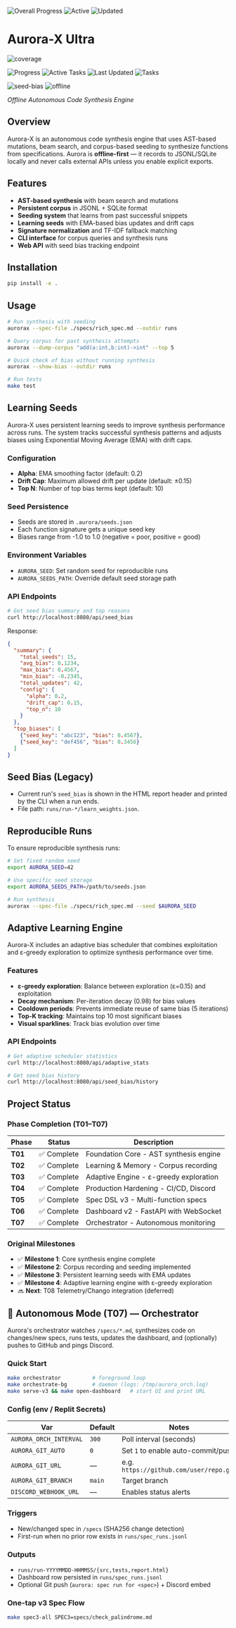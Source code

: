 <!-- AURORA_PROGRESS_BADGEs:START -->
<p>
  <img alt="Overall Progress" src="https://img.shields.io/badge/Overall-92.69%25-7D5BFF?style=for-the-badge" />
  <img alt="Active" src="https://img.shields.io/badge/Active-T08,%20T10,%20T12-66E6FF?style=for-the-badge" />
  <img alt="Updated" src="https://img.shields.io/badge/Updated-2025-10-12T16%3A04%3A33Z-32325D?style=for-the-badge" />
</p>
<!-- AURORA_PROGRESS_BADGES:END -->

# Aurora-X Ultra

![coverage](https://raw.githubusercontent.com/chango112595-cell/Aurora-x/badges/badges/coverage.svg)

<!-- BADGES-START -->
![Progress](https://img.shields.io/badge/Progress-91%25-brightgreen) ![Active Tasks](https://img.shields.io/badge/Active-T08,T10,T12-blue) ![Last Updated](https://img.shields.io/badge/Updated-2025--10--12-lightgrey) ![Tasks](https://img.shields.io/badge/Tasks-✅9_🚀2_🔧1-informational)
<!-- BADGES-END -->

![seed-bias](https://img.shields.io/badge/seed__bias-dynamic-%23007acc?label=seed_bias&style=flat)
![offline](https://img.shields.io/badge/mode-offline--first-green?style=flat)

_Offline Autonomous Code Synthesis Engine_

## Overview
Aurora-X is an autonomous code synthesis engine that uses AST-based mutations, beam search, and corpus-based seeding to synthesize functions from specifications. Aurora is **offline-first** — it records to JSONL/SQLite locally and never calls external APIs unless you enable explicit exports.

## Features
- **AST-based synthesis** with beam search and mutations
- **Persistent corpus** in JSONL + SQLite format
- **Seeding system** that learns from past successful snippets
- **Learning seeds** with EMA-based bias updates and drift caps
- **Signature normalization** and TF-IDF fallback matching
- **CLI interface** for corpus queries and synthesis runs
- **Web API** with seed bias tracking endpoint

## Installation
```bash
pip install -e .
```

## Usage
```bash
# Run synthesis with seeding
aurorax --spec-file ./specs/rich_spec.md --outdir runs

# Query corpus for past synthesis attempts
aurorax --dump-corpus "add(a:int,b:int)->int" --top 5

# Quick check of bias without running synthesis
aurorax --show-bias --outdir runs

# Run tests
make test
```

## Learning Seeds

Aurora-X uses persistent learning seeds to improve synthesis performance across runs. The system tracks successful synthesis patterns and adjusts biases using Exponential Moving Average (EMA) with drift caps.

### Configuration
- **Alpha**: EMA smoothing factor (default: 0.2)
- **Drift Cap**: Maximum allowed drift per update (default: ±0.15)
- **Top N**: Number of top bias terms kept (default: 10)

### Seed Persistence
- Seeds are stored in `.aurora/seeds.json`
- Each function signature gets a unique seed key
- Biases range from -1.0 to 1.0 (negative = poor, positive = good)

### Environment Variables
- `AURORA_SEED`: Set random seed for reproducible runs
- `AURORA_SEEDS_PATH`: Override default seed storage path

### API Endpoints
```bash
# Get seed bias summary and top reasons
curl http://localhost:8080/api/seed_bias
```

Response:
```json
{
  "summary": {
    "total_seeds": 15,
    "avg_bias": 0.1234,
    "max_bias": 0.4567,
    "min_bias": -0.2345,
    "total_updates": 42,
    "config": {
      "alpha": 0.2,
      "drift_cap": 0.15,
      "top_n": 10
    }
  },
  "top_biases": [
    {"seed_key": "abc123", "bias": 0.4567},
    {"seed_key": "def456", "bias": 0.3456}
  ]
}
```

## Seed Bias (Legacy)
- Current run's `seed_bias` is shown in the HTML report header and printed by the CLI when a run ends.
- File path: `runs/run-*/learn_weights.json`.

## Reproducible Runs

To ensure reproducible synthesis runs:

```bash
# Set fixed random seed
export AURORA_SEED=42

# Use specific seed storage
export AURORA_SEEDS_PATH=/path/to/seeds.json

# Run synthesis
aurorax --spec-file ./specs/rich_spec.md --seed $AURORA_SEED
```

## Adaptive Learning Engine

Aurora-X includes an adaptive bias scheduler that combines exploitation and ε-greedy exploration to optimize synthesis performance over time.

### Features
- **ε-greedy exploration**: Balance between exploration (ε=0.15) and exploitation
- **Decay mechanism**: Per-iteration decay (0.98) for bias values
- **Cooldown periods**: Prevents immediate reuse of same bias (5 iterations)
- **Top-K tracking**: Maintains top 10 most significant biases
- **Visual sparklines**: Track bias evolution over time

### API Endpoints
```bash
# Get adaptive scheduler statistics
curl http://localhost:8080/api/adaptive_stats

# Get seed bias history
curl http://localhost:8080/api/seed_bias/history
```

## Project Status

### Phase Completion (T01–T07)
| Phase | Status | Description |
|-------|--------|-------------|
| **T01** | ✅ Complete | Foundation Core - AST synthesis engine |
| **T02** | ✅ Complete | Learning & Memory - Corpus recording |
| **T03** | ✅ Complete | Adaptive Engine - ε-greedy exploration |
| **T04** | ✅ Complete | Production Hardening - CI/CD, Discord |
| **T05** | ✅ Complete | Spec DSL v3 - Multi-function specs |
| **T06** | ✅ Complete | Dashboard v2 - FastAPI with WebSocket |
| **T07** | ✅ Complete | Orchestrator - Autonomous monitoring |

### Original Milestones
- ✅ **Milestone 1**: Core synthesis engine complete
- ✅ **Milestone 2**: Corpus recording and seeding implemented
- ✅ **Milestone 3**: Persistent learning seeds with EMA updates
- ✅ **Milestone 4**: Adaptive learning engine with ε-greedy exploration
- 🔜 **Next**: T08 Telemetry/Chango integration (deferred)

## 🚀 Autonomous Mode (T07) — Orchestrator

Aurora's orchestrator watches `/specs/*.md`, synthesizes code on changes/new specs, runs tests, updates the dashboard, and (optionally) pushes to GitHub and pings Discord.

### Quick Start
```bash
make orchestrator          # foreground loop
make orchestrate-bg        # daemon (logs: /tmp/aurora_orch.log)
make serve-v3 && make open-dashboard   # start UI and print URL
```

### Config (env / Replit Secrets)

| Var | Default | Notes |
|-----|---------|-------|
| `AURORA_ORCH_INTERVAL` | `300` | Poll interval (seconds) |
| `AURORA_GIT_AUTO` | `0` | Set `1` to enable auto-commit/push |
| `AURORA_GIT_URL` | — | e.g. `https://github.com/user/repo.git` |
| `AURORA_GIT_BRANCH` | `main` | Target branch |
| `DISCORD_WEBHOOK_URL` | — | Enables status alerts |

### Triggers
- New/changed spec in `/specs` (SHA256 change detection)
- First-run when no prior row exists in `runs/spec_runs.jsonl`

### Outputs
- `runs/run-YYYYMMDD-HHMMSS/{src,tests,report.html}`
- Dashboard row persisted in `runs/spec_runs.jsonl`
- Optional Git push (`aurora: spec run for <spec>`) + Discord embed

### One-tap v3 Spec Flow
```bash
make spec3-all SPEC3=specs/check_palindrome.md
```
